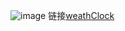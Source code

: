 ![image](https://github.com/user-attachments/assets/fb211149-c434-4253-8939-5e33b3ccf2de)
链接[weathClock](https://github.com/masterchange13/ST7735sDemo)